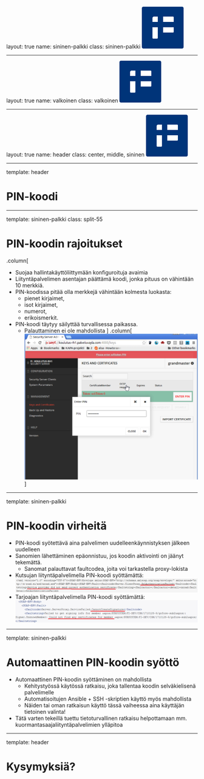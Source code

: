 layout: true
name: sininen-palkki
class: sininen-palkki
![logo](../suomifi_logo.svg)

---
layout: true
name: valkoinen
class: valkoinen
![logo](../suomifi_logo.svg)

---
layout: true
name: header
class: center, middle, sininen
![logo](../suomifi_logo.svg)

<!--DON'T TOUCH ABOVE THIS !!!!!! -->
---

template: header
# PIN-koodi

---

template: sininen-palkki
class: split-55

# PIN-koodin rajoitukset

.column[
- Suojaa hallintakäyttöliittymään konfiguroituja avaimia
- Liityntäpalvelimen asentajan päättämä koodi, jonka pituus on vähintään 10 merkkiä.
- PIN-koodissa pitää olla merkkejä vähintään kolmesta luokasta:
   - pienet kirjaimet,
   - isot kirjaimet,
   - numerot,
   - erikoismerkit.
- PIN-koodi täytyy säilyttää turvallisessa paikassa.
   - Palauttaminen ei ole mahdollista
]
.column[![PIN-koodi](../images/pin-koodi.png)]

---

template: sininen-palkki

# PIN-koodin virheitä

- PIN-koodi syötettävä aina palvelimen uudelleenkäynnistyksen jälkeen uudelleen
- Sanomien lähettäminen epäonnistuu, jos koodin aktivointi on jäänyt tekemättä.
   - Sanomat palauttavat faultcodea, joita voi tarkastella proxy-lokista
- Kutsujan liityntäpalvelimella PIN-koodi syöttämättä:
![PIN-koodi-syöttämättä](../images/PIN-koodi-lipa-syottamatta.png)
- Tarjoajan liityntäpalvelimella PIN-koodi syöttämättä:
![PIN-koodi-syöttämättä](../images/PIN-koodi-tarjoaja-syottamatta.png)

---

template: sininen-palkki

# Automaattinen PIN-koodin syöttö

- Automaattinen PIN-koodin syöttäminen on mahdollista
   - Kehitystyössä käytössä ratkaisu, joka tallentaa koodin selväkielisenä palvelimelle
   - Automatisoitujen Ansible + SSH -skriptien käyttö myös mahdollista
   - Näiden tai oman ratkaisun käyttö tässä vaiheessa aina käyttäjän tietoinen valinta!
- Tätä varten tekeillä tuettu tietoturvallinen ratkaisu helpottamaan mm. kuormantasaajaliityntäpalvelimien ylläpitoa

---
template: header
# Kysymyksiä?
